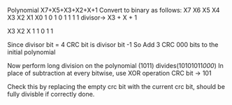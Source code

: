 Polynomial
X7+X5+X3+X2+X+1
Convert to binary as follows:
X7 X6 X5 X4 X3 X2 X1 X0
1   0    1    0  1   1   1   1
divisor->
X3 + X + 1

X3  X2  X  1
1     0    1   1 

Since divisor bit = 4
CRC bit is divisor bit -1
So Add 3 CRC 000 bits to the initial polynomial

Now perform long division on the polynomial
(1011) divides(10101011*000*)
In place of subtraction at every bitwise, use XOR operation
CRC bit -> 101

Check this by replacing the empty crc bit with the current crc bit, should be fully divisble if correctly done.